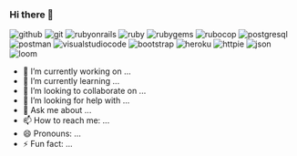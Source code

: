 ### Hi there 👋

![github](https://img.shields.io/badge/GitHub-000000?style=for-the-badge&logo=GitHub&logoColor=white)
![git](https://img.shields.io/badge/git-F05032?style=for-the-badge&logo=git&logoColor=white)
![rubyonrails](https://img.shields.io/badge/rubyonrails-CC0000?style=for-the-badge&logo=rubyonrails&logoColor=white)
![ruby](https://img.shields.io/badge/ruby-CC342D?style=for-the-badge&logo=ruby&logoColor=white)
![rubygems](https://img.shields.io/badge/rubygems-E9573F?style=for-the-badge&logo=rubygems&logoColor=white)
![rubocop](https://img.shields.io/badge/rubocop-000000?style=for-the-badge&logo=rubocop&logoColor=white)
![postgresql](https://img.shields.io/badge/postgresql-4169E1?style=for-the-badge&logo=postgresql&logoColor=white)
![postman](https://img.shields.io/badge/postman-FF6C37?style=for-the-badge&logo=postman&logoColor=white)
![visualstudiocode](https://img.shields.io/badge/visualstudiocode-007ACC?style=for-the-badge&logo=visualstudiocode&logoColor=white)
![bootstrap](https://img.shields.io/badge/bootstrap-7952B3?style=for-the-badge&logo=bootstrap&logoColor=white)
![heroku](https://img.shields.io/badge/heroku-430098?style=for-the-badge&logo=heroku&logoColor=white)
![httpie](https://img.shields.io/badge/httpie-73DC8C?style=for-the-badge&logo=httpie&logoColor=white)
![json](https://img.shields.io/badge/json-000000?style=for-the-badge&logo=json&logoColor=white)
![loom](https://img.shields.io/badge/loom-625DF5?style=for-the-badge&logo=loom&logoColor=white)

- 🔭 I’m currently working on ...
- 🌱 I’m currently learning ...
- 👯 I’m looking to collaborate on ...
- 🤔 I’m looking for help with ...
- 💬 Ask me about ...
- 📫 How to reach me: ...
- 😄 Pronouns: ...
- ⚡ Fun fact: ...

